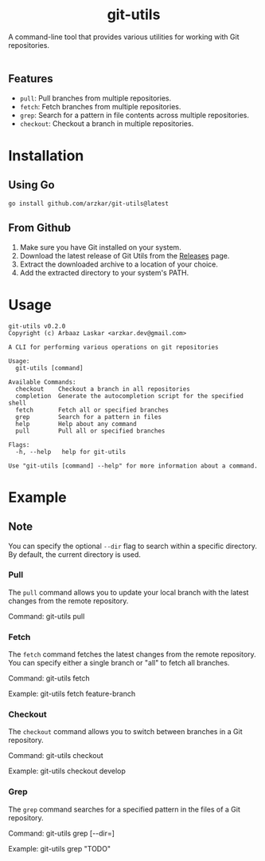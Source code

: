 <h1 align="center">git-utils</h1>

A command-line tool that provides various utilities for working with Git repositories.
<br><br>

## Features

- `pull`: Pull branches from multiple repositories.
- `fetch`: Fetch branches from multiple repositories.
- `grep`: Search for a pattern in file contents across multiple repositories.
- `checkout`: Checkout a branch in multiple repositories.

# Installation

## Using Go

```
go install github.com/arzkar/git-utils@latest
```

## From Github

1. Make sure you have Git installed on your system.
2. Download the latest release of Git Utils from the [Releases](https://github.com/arzkar/git-utils/releases) page.
3. Extract the downloaded archive to a location of your choice.
4. Add the extracted directory to your system's PATH.

# Usage

```
git-utils v0.2.0
Copyright (c) Arbaaz Laskar <arzkar.dev@gmail.com>

A CLI for performing various operations on git repositories

Usage:
  git-utils [command]

Available Commands:
  checkout    Checkout a branch in all repositories
  completion  Generate the autocompletion script for the specified shell
  fetch       Fetch all or specified branches
  grep        Search for a pattern in files
  help        Help about any command
  pull        Pull all or specified branches

Flags:
  -h, --help   help for git-utils

Use "git-utils [command] --help" for more information about a command.
```

# Example

## Note

You can specify the optional `--dir` flag to search within a specific directory. By default, the current directory is used.

### Pull

The `pull` command allows you to update your local branch with the latest changes from the remote repository.

Command:
git-utils pull <branch>

### Fetch

The `fetch` command fetches the latest changes from the remote repository. You can specify either a single branch or "all" to fetch all branches.

Command:
git-utils fetch <branch>

Example:
git-utils fetch feature-branch

### Checkout

The `checkout` command allows you to switch between branches in a Git repository.

Command:
git-utils checkout <branch>

Example:
git-utils checkout develop

### Grep

The `grep` command searches for a specified pattern in the files of a Git repository.

Command:
git-utils grep <pattern> [--dir=<directory>]

Example:
git-utils grep "TODO"
